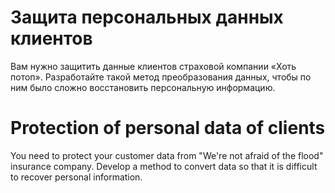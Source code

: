 # Защита персональных данных клиентов
Вам нужно защитить данные клиентов страховой компании «Хоть потоп». Разработайте такой метод преобразования данных, чтобы по ним было сложно восстановить персональную информацию.
# Protection of personal data of clients
You need to protect your customer data from "We're not afraid of the flood" insurance company. Develop a method to convert data so that it is difficult to recover personal information.
